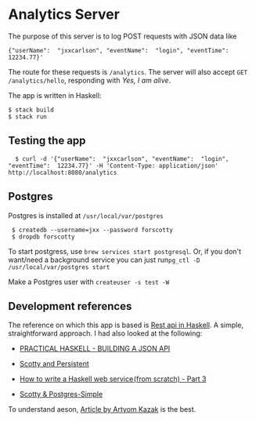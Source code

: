 # Analytics Server

The purpose of this server is to log POST requests with JSON data like

```
{"userName":  "jxxcarlson", "eventName":  "login", "eventTime":  12234.77}'
```

The route for these requests is `/analytics`.  The  server will also accept
`GET /analytics/hello`, responding with *Yes, I am alive*.

The app is written in Haskell:

```
$ stack build
$ stack run
```

## Testing the app

```
  $ curl -d '{"userName":  "jxxcarlson", "eventName":  "login", "eventTime":  12234.77}' -H 'Content-Type: application/json' http://localhost:8080/analytics
```


## Postgres

Postgres is installed at `/usr/local/var/postgres`

```
 $ createdb --username=jxx --password forscotty
 $ dropdb forscotty
```

To start postgress, use `brew services start postgresql`.
Or, if you don't want/need a background service you can just run`pg_ctl -D /usr/local/var/postgres start`

Make a Postgres user with `createuser -s test -W`

## Development references

The reference on which this app is based is [Rest api in Haskell](https://mcksp.com/rest-api-in-haskell). A simple,
straightforward approach.  I had also looked at the following:

- [PRACTICAL HASKELL - BUILDING A JSON API](http://seanhess.github.io/2015/08/19/practical-haskell-json-api.html)

- [Scotty and Persistent](https://www.parsonsmatt.org/2015/05/02/scotty_and_persistent.html)

- [How to write a Haskell web service (from scratch) - Part 3](https://dev.to/parambirs/how-to-write-a-haskell-web-servicefrom-scratch---part-3-5en6)
  
- [Scotty & Postgres-Simple](https://github.com/jorgen/scotty-postgres)
  
To understand aeson, [Article by Artyom Kazak](https://artyom.me/aeson) is the best.


